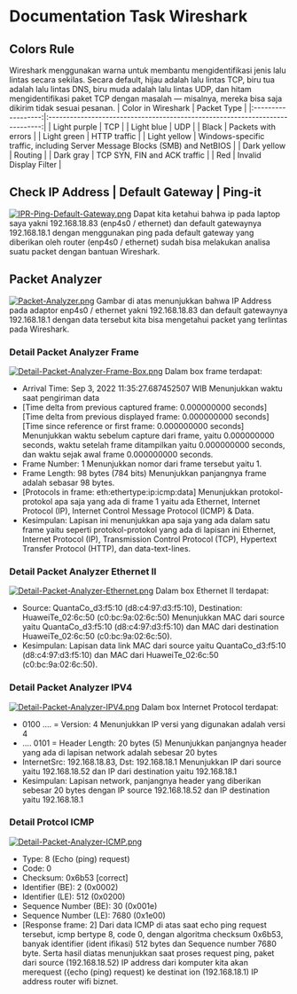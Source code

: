 # Documentation Task Wireshark
## Colors Rule
Wireshark menggunakan warna untuk membantu mengidentifikasi jenis lalu lintas secara sekilas. Secara default, hijau adalah lalu lintas TCP, biru tua adalah lalu lintas DNS, biru muda adalah lalu lintas UDP, dan hitam mengidentifikasi paket TCP dengan masalah — misalnya, mereka bisa saja dikirim tidak sesuai pesanan.
| Color in Wireshark | Packet Type |
|:------------------:|:----------------------------------------------------------------------------:|
| Light purple | TCP |
| Light blue | UDP |
| Black | Packets with errors |
| Light green | HTTP traffic |
| Light yellow | Windows-specific traffic, including Server Message Blocks (SMB) and NetBIOS |
| Dark yellow | Routing |
| Dark gray | TCP SYN, FIN and ACK traffic |
| Red | Invalid Display Filter |

## Check IP Address | Default Gateway | Ping-it
[![IPR-Ping-Default-Gateway.png](https://i.postimg.cc/9Fr93YwM/IPR-Ping-Default-Gateway.png)](https://postimg.cc/RNxhKfR5)
Dapat kita ketahui bahwa ip pada laptop saya yakni 192.168.18.83 (enp4s0 / ethernet) dan default gatewaynya 192.168.18.1 dengan menggunakan ping pada default gateway yang diberikan oleh router (enp4s0 / ethernet) sudah bisa melakukan analisa suatu packet dengan bantuan Wireshark.

## Packet Analyzer
[![Packet-Analyzer.png](https://i.postimg.cc/GhVybTvj/Packet-Analyzer.png)](https://postimg.cc/CzC1N1PZ)
Gambar di atas menunjukkan bahwa IP Address pada adaptor enp4s0 / ethernet yakni 192.168.18.83 dan default gatewaynya 192.168.18.1 dengan data tersebut kita bisa mengetahui packet yang terlintas pada Wireshark.

### Detail Packet Analyzer Frame
[![Detail-Packet-Analyzer-Frame-Box.png](https://i.postimg.cc/hGbz8C6C/Detail-Packet-Analyzer-Frame-Box.png)](https://postimg.cc/FfzHNx9c)
Dalam box frame terdapat:
- Arrival Time: Sep  3, 2022 11:35:27.687452507 WIB
Menunjukkan waktu saat pengiriman data
- [Time delta from previous captured frame: 0.000000000 seconds]
[Time delta from previous displayed frame: 0.000000000 seconds]
[Time since reference or first frame: 0.000000000 seconds]
Menunjukkan waktu sebelum capture dari frame, yaitu 0.000000000 seconds, waktu setelah frame ditampilkan yaitu 0.000000000 seconds, dan waktu sejak awal frame 0.000000000 seconds.
- Frame Number: 1
Menunjukkan nomor dari frame tersebut yaitu 1.
- Frame Length: 98 bytes (784 bits)
Menunjukkan panjangnya frame adalah sebasar 98 bytes.
- [Protocols in frame: eth:ethertype:ip:icmp:data]
Menunjukkan protokol-protokol apa saja yang ada di frame 1 yaitu
ada Ethernet, Internet Protocol (IP), Internet Control Message Protocol
(ICMP) & Data.
- Kesimpulan:
Lapisan ini menunjukkan apa saja yang ada dalam satu frame yaitu seperti protokol-protokol yang ada di lapisan ini Ethernet, Internet Protocol (IP), Transmission Control Protocol (TCP), Hypertext Transfer Protocol (HTTP), dan data-text-lines.

### Detail Packet Analyzer Ethernet II
[![Detail-Packet-Analyzer-Ethernet.png](https://i.postimg.cc/mrG1HxXz/Detail-Packet-Analyzer-Ethernet.png)](https://postimg.cc/jDZSp1rt)
Dalam box Ethernet II terdapat:
- Source: QuantaCo_d3:f5:10 (d8:c4:97:d3:f5:10), Destination: HuaweiTe_02:6c:50 (c0:bc:9a:02:6c:50)
Menunjukkan MAC dari source yaitu QuantaCo_d3:f5:10 (d8:c4:97:d3:f5:10) dan MAC dari destination HuaweiTe_02:6c:50 (c0:bc:9a:02:6c:50).
- Kesimpulan:
Lapisan data link MAC dari source yaitu QuantaCo_d3:f5:10 (d8:c4:97:d3:f5:10) dan MAC dari HuaweiTe_02:6c:50 (c0:bc:9a:02:6c:50).

### Detail Packet Analyzer IPV4
[![Detail-Packet-Analyzer-IPV4.png](https://i.postimg.cc/dVCT3QBc/Detail-Packet-Analyzer-IPV4.png)](https://postimg.cc/bZzvFhWm)
Dalam box Internet Protocol terdapat:
- 0100 .... = Version: 4
Menunjukkan IP versi yang digunakan adalah versi 4
- .... 0101 = Header Length: 20 bytes (5)
Menunjukkan panjangnya header yang ada di lapisan network adalah sebesar 20 bytes
- InternetSrc: 192.168.18.83, Dst: 192.168.18.1
Menunjukkan IP dari source yaitu 192.168.18.52 dan IP dari destination
yaitu 192.168.18.1
- Kesimpulan:
Lapisan network, panjangnya header yang diberikan sebesar 20 bytes
dengan IP source 192.168.18.52 dan IP destination yaitu 192.168.18.1

### Detail Protcol ICMP
[![Detail-Packet-Analyzer-ICMP.png](https://i.postimg.cc/JnrypNWR/Detail-Packet-Analyzer-ICMP.png)](https://postimg.cc/XZP7JyJP)
- Type: 8 (Echo (ping) request)
- Code: 0
- Checksum: 0x6b53 [correct]
- Identifier (BE): 2 (0x0002)
- Identifier (LE): 512 (0x0200)
- Sequence Number (BE): 30 (0x001e)
- Sequence Number (LE): 7680 (0x1e00)
- [Response frame: 2]
Dari data ICMP di atas saat echo ping request tersebut, icmp bertype 8, code 0, dengan
algoritma checksum 0x6b53, banyak identifier (ident ifikasi) 512 bytes dan Sequence
number 7680 byte. Serta hasil diatas menunjukkan saat proses request ping, paket
dari source (192.168.18.52) IP address dari komputer kita akan merequest ({echo (ping)
request) ke destinat ion (192.168.18.1) IP address router wifi biznet.

